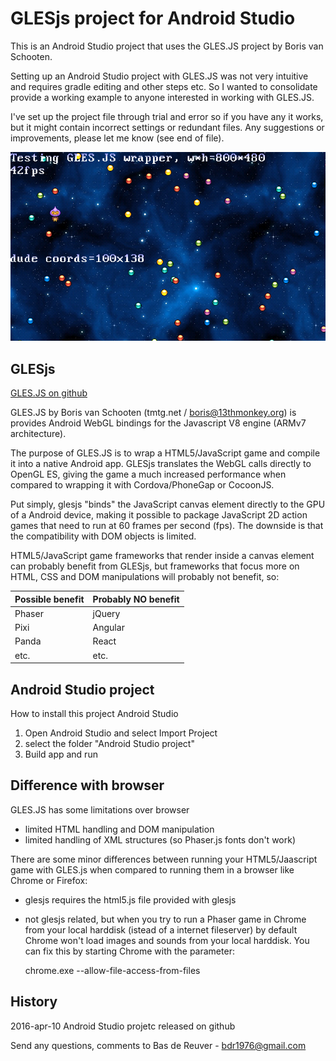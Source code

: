 GLESjs project for Android Studio
=================================

This is an Android Studio project that uses the GLES.JS project
by Boris van Schooten.

Setting up an Android Studio project with GLES.JS was not very intuitive and
requires gradle editing and other steps etc. So I wanted to consolidate provide
a working example to anyone interested in working with GLES.JS.

I've set up the project file through trial and error so if you have any 
it works, but it might contain incorrect settings or redundant files.
Any suggestions or improvements, please let me know (see end of file).

![preview screenshot](https://raw.githubusercontent.com/BdR76/GLES.JS-Android-Studio-project/master/screenshot/gles_test1.png)

GLESjs
------
[GLES.JS on github](https://github.com/borisvanschooten/glesjs)

GLES.JS by Boris van Schooten (tmtg.net / boris@13thmonkey.org) is provides
Android WebGL bindings for the Javascript V8 engine (ARMv7 architecture).

The purpose of GLES.JS is to wrap a HTML5/JavaScript game and compile it into a
native Android app. GLESjs translates the WebGL calls directly to OpenGL ES,
giving the game a much increased performance when compared to wrapping it with
Cordova/PhoneGap or CocoonJS.

Put simply, glesjs "binds" the JavaScript canvas element directly to the GPU of
a Android device, making it possible to package JavaScript 2D action games that
need to run at 60 frames per second (fps). The downside is that the
compatibility with DOM objects is limited.

HTML5/JavaScript game frameworks that render inside a canvas element can
probably benefit from GLESjs, but frameworks that focus more on HTML, CSS and
DOM manipulations will probably not benefit, so:

| Possible benefit  | Probably NO benefit |
| ----------------- | ------------------- |
| Phaser            | jQuery              |
| Pixi              | Angular             |
| Panda             | React               |
| etc.              | etc.                |

Android Studio project
----------------------

How to install this project Android Studio

1. Open Android Studio and select Import Project
2. select the folder "Android Studio project"
3. Build app and run


Difference with browser
-----------------------

GLES.JS has some limitations over browser
* limited HTML handling and DOM manipulation
* limited handling of XML structures (so Phaser.js fonts don't work)

There are some minor differences between running your HTML5/Jaascript game with
GLES.js when compared to running them in a browser like Chrome or Firefox:

* glesjs requires the html5.js file provided with glesjs
* not glesjs related, but when you try to run a Phaser game in Chrome from your
local harddisk (istead of a internet fileserver) by default Chrome won't load
images and sounds from your local harddisk. You can fix this by starting Chrome
with the parameter:

	chrome.exe --allow-file-access-from-files

History
-------
2016-apr-10 Android Studio projetc released on github

Send any questions, comments to Bas de Reuver - bdr1976@gmail.com
